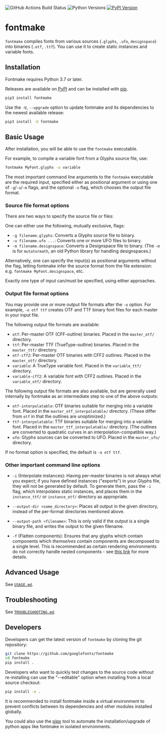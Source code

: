 ![GitHub Actions Build Status][] ![Python Versions][] [![PyPI
Version][]][1]

# fontmake

`fontmake` compiles fonts from various sources (`.glyphs`, `.ufo`, `designspace`) into binaries (`.otf`, `.ttf`). You can use it to create static instances and variable fonts.

## Installation

Fontmake requires Python 3.7 or later.

Releases are available on [PyPI][] and can be installed with [pip][].

``` bash
pip3 install fontmake
```

Use the `-U`, `--upgrade` option to update fontmake and its dependencies
to the newest available release:

``` bash
pip3 install -U fontmake
```

## Basic Usage

After installation, you will be able to use the `fontmake` executable.

For example, to compile a variable font from a Glyphs source file, use:

``` bash
fontmake MyFont.glyphs -o variable
```

The most important command line arguments to the `fontmake` executable are the required input, specified either as positional argument or using one of `-g`/`-u`/`-m` flags, and the optional `-o` flag, which chooses the output file format.

### Source file format options

There are two ways to specify the source file or files:

One can either use the following, mutually exclusive, flags:
* `-g filename.glyphs`: Converts a Glyphs source file to binary.
* `-u filename.ufo ...`: Converts one or more UFO files to binary.
* `-m filename.designspace`: Converts a Designspace file to binary. (The `-m` is for `mutatormath`, an old Python library for handling designspaces.)

Alternatively, one can specify the input(s) as positional arguments without the flag, letting fontmake infer the source format from the file extension: e.g. ``fontmake MyFont.designspace``, etc.

Exactly one type of input can/must be specified, using either approaches.

### Output file format options

You may provide one or more output file formats after the `-o` option. For example, `-o otf ttf` creates OTF and TTF binary font files for each master in your input file.

The following output file formats are available:

* `otf`: Per-master OTF (CFF-outline) binaries. Placed in the `master_otf/` directory.
* `ttf`: Per-master TTF (TrueType-outline) binaries. Placed in the `master_ttf/` directory.
* `otf-cff2`: Per-master OTF binaries with CFF2 outlines. Placed in the `master_otf/` directory.
* `variable`: A TrueType variable font. Placed in the `variable_ttf/` directory.
* `variable-cff2`: A variable font with CFF2 outlines. Placed in the `variable_otf/` directory.

The following output file formats are also available, but are generally used internally by fontmake as an intermediate step to one of the above outputs:

* `otf-interpolatable`: OTF binaries suitable for merging into a variable font. Placed in the `master_otf_interpolatable/` directory. (These differ from `otf` in that the outlines are unoptimized.)
* `ttf-interpolatable`: TTF binaries suitable for merging into a variable font. Placed in the `master_ttf_interpolatable/` directory. (The outlines are converted to quadratic curves in an interpolation-compatible way.)
* `ufo`: Glyphs sources can be converted to UFO. Placed in the `master_ufo/` directory.

If no format option is specified, the default is `-o otf ttf`.

### Other important command line options

* `-i` (Interpolate instances): Having per-master binaries is not always what you expect; if you have defined instances ("exports") in your Glyphs file, they will *not* be generated by default. To generate them, pass the `-i` flag, which interpolates static instances, and places them in the `instance_ttf/` or `instance_otf/` directory as appropriate.

* `--output-dir <some_directory>`: Places all output in the given directory, instead of the per-format directories mentioned above.

* `--output-path <filename>`: This is only valid if the output is a single binary file, and writes the output to the given filename.

* `-f` (Flatten components): Ensures that any glyphs which contain components which *themselves* contain components are decomposed to a single level. This is recommended as certain rendering environments do not correctly handle nested components - see [this link](https://github.com/googlefonts/fontbakery/issues/2961) for more details.

## Advanced Usage

See [`USAGE.md`](USAGE.md).

## Troubleshooting

See [`TROUBLESHOOTING.md`](TROUBLESHOOTING.md).

## Developers

Developers can get the latest version of `fontmake` by cloning the git repository:

``` bash
git clone https://github.com/googlefonts/fontmake
cd fontmake
pip install .
```

Developers who want to quickly test changes to the source code without re-installing can use the "--editable" option when installing from a local source checkout:

``` bash
pip install -e .
```

It is recommended to install fontmake inside a virtual environment to
prevent conflicts between its dependencies and other modules installed
globally.

You could also use the [pipx][] tool to automate the
installation/upgrade of python apps like fontmake in isolated
environments.

  [GitHub Actions Build Status]: https://github.com/googlefonts/fontmake/workflows/Test%20+%20Deploy/badge.svg
  [Python Versions]: https://img.shields.io/badge/python-3.7-blue.svg
  [PyPI Version]: https://img.shields.io/pypi/v/fontmake.svg
  [1]: https://pypi.org/project/fontmake/
  [PyPI]: https://pypi.org/project/fontmake
  [pip]: https://pip.pypa.io
  [pipx]: https://github.com/pipxproject/pipx
